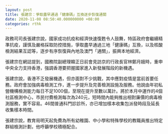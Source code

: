 ```yaml
---
layout: post
title: 張建宗：爭取盡早通過「健康碼」互換逐步恢復通關
date: 2020-11-08 08:50:40.000000000 +08:00
categories: rthk
---
```


政務司司長張建宗說，國家成功抗疫和經濟快速復甦令人鼓舞，特區政府會繼續精準抗疫，謹慎及嚴格採取防控措施，爭取盡早通過三地「健康碼」互換，以及核酸檢測結果互認等，逐步有序恢復與內地及澳門「通關」，振興本地經濟。

張建宗在網誌提到，國務院副總理韓正日前會見訪京的行政長官林鄭月娥時，重申中央全力支持香港，強調香港要把握國家進入新發展階段的新機遇。

張建宗說，香港不乏發展機遇，但亦面對不少挑戰，其中應對疫情是當前首要任務。政府會加強病毒檢測工作，進一步提升及完善檢測設施及服務。他說由年初私營機構檢測能力每日不足1000個，至現在提升至數以萬計。將於本月中運作的4個社區檢測中心，市民付費檢測每次為240元，短時間內能夠推出相對廉價的病毒檢測服務，實不容易。46間普通科門診診所，亦已增加樣本收集包派發時段及延長收集樣本時間。

張建宗說，教育局明天起免費為所有幼稚園、中小學和特殊學校的教職員推出特定群組檢測計劃，他呼籲學校積極配合。
